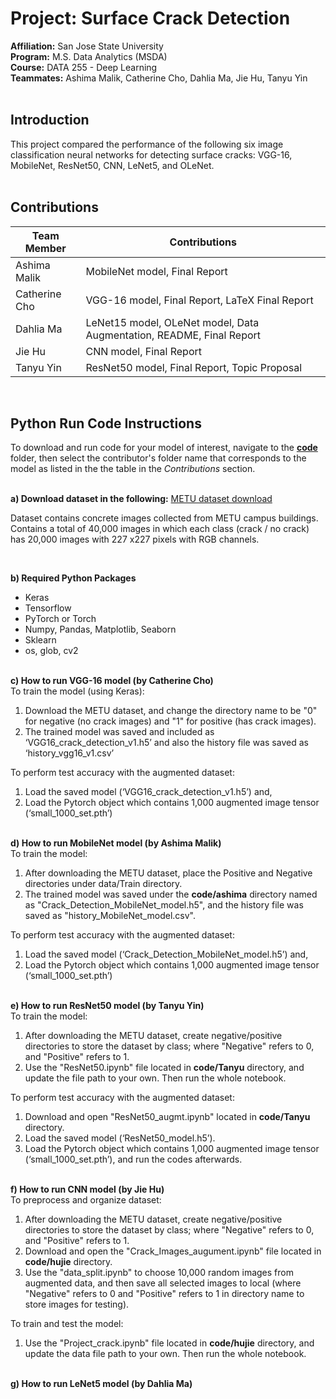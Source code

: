 # Project: Surface Crack Detection

**Affiliation:** San Jose State University <br>
**Program:** M.S. Data Analytics (MSDA) <br>
**Course:** DATA 255 - Deep Learning <br>
**Teammates:** Ashima Malik, Catherine Cho, Dahlia Ma, Jie Hu, Tanyu Yin 
<br><br>

## Introduction
This project compared the performance of the following six image classification neural networks for detecting surface cracks: VGG-16, MobileNet, ResNet50, CNN, LeNet5, and OLeNet. 
<br><br>

## Contributions
|Team Member  |Contributions                                                       |
|-------------|--------------------------------------------------------------------|
|Ashima Malik |MobileNet model, Final Report                                       |
|Catherine Cho|VGG-16 model, Final Report, LaTeX Final Report                      |
|Dahlia Ma    |LeNet15 model, OLeNet model, Data Augmentation, README, Final Report|
|Jie Hu       |CNN model, Final Report                                             |
|Tanyu Yin    |ResNet50 model, Final Report, Topic Proposal                        |
<br>

## Python Run Code Instructions 
To download and run code for your model of interest, navigate to the <u>**code**</u> folder, then select the contributor's folder name that corresponds to the model as listed in the the table in the *Contributions* section. 
<br><br>

**a) Download dataset in the following:** <a href="https://data.mendeley.com/datasets/5y9wdsg2zt/2">METU dataset download</a>
<p>
Dataset contains concrete images collected from METU campus buildings. Contains a total of 40,000 images in which each class (crack / no crack) has 20,000 images with 227 x227 pixels with RGB channels.
</p><br>

**b) Required Python Packages**
* Keras
* Tensorflow
* PyTorch or Torch
* Numpy, Pandas, Matplotlib, Seaborn
* Sklearn
* os, glob, cv2
<br><br>

**c) How to run VGG-16 model (by Catherine Cho)** 
<br>
To train the model (using Keras):
1. Download the METU dataset, and change the directory name to be "0" for negative (no crack images) and "1" for positive (has crack images). 
2. The trained model was saved and included as ‘VGG16_crack_detection_v1.h5’ and also the history file was saved as ‘history_vgg16_v1.csv’

To perform test accuracy with the augmented dataset:
1. Load the saved model (‘VGG16_crack_detection_v1.h5’) and, 
2. Load the Pytorch object which contains 1,000 augmented image tensor (‘small_1000_set.pth’)
<br><br>

**d) How to run MobileNet model (by Ashima Malik)**
<br>
To train the model:
1. After downloading the METU dataset, place the Positive and Negative directories under data/Train directory. 
2. The trained model was saved under the **code/ashima** directory named as "Crack_Detection_MobileNet_model.h5", and the history file was saved as "history_MobileNet_model.csv".

To perform test accuracy with the augmented dataset:
1. Load the saved model (‘Crack_Detection_MobileNet_model.h5’) and, 
2. Load the Pytorch object which contains 1,000 augmented image tensor (‘small_1000_set.pth’)
<br><br>

**e) How to run ResNet50 model (by Tanyu Yin)**
<br>
To train the model:
1. After downloading the METU dataset, create negative/positive directories to store the dataset by class; where "Negative" refers to 0, and "Positive" refers to 1. 
2. Use the "ResNet50.ipynb" file located in **code/Tanyu** directory, and update the file path to your own. Then run the whole notebook.

To perform test accuracy with the augmented dataset:
1. Download and open "ResNet50_augmt.ipynb" located in **code/Tanyu** directory.
2. Load the saved model (‘ResNet50_model.h5’).
3. Load the Pytorch object which contains 1,000 augmented image tensor (‘small_1000_set.pth’), and run the codes afterwards.
<br><br>

**f) How to run CNN model (by Jie Hu)**
<br>
To preprocess and organize dataset:
1. After downloading the METU dataset, create negative/positive directories to store the dataset by class; where "Negative" refers to 0, and "Positive" refers to 1. 
2. Download and open the "Crack_Images_augument.ipynb" file located in **code/hujie** directory. 
3. Use the "data_split.ipynb" to choose 10,000 random images from augmented data, and then save all selected images to local (where "Negative" refers to 0 and "Positive" refers to 1 in directory name to store images for testing).

To train and test the model:
1. Use the "Project_crack.ipynb" file located in **code/hujie** directory, and update the data file path to your own. Then run the whole notebook.
<br><br>

**g) How to run LeNet5 model (by Dahlia Ma)**
<br>
